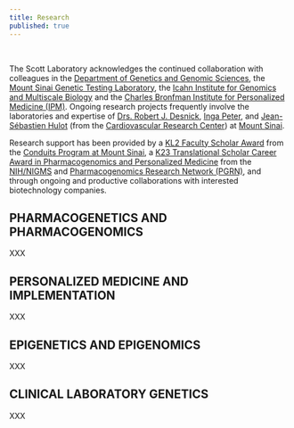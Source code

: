 ```yaml
---
title: Research
published: true
---
```


<br>

The Scott Laboratory acknowledges the continued collaboration with colleagues in the [Department of Genetics and Genomic Sciences](http://icahn.mssm.edu/departments-and-institutes/genomics), the [Mount Sinai Genetic Testing Laboratory](http://icahn.mssm.edu/genetictesting), the [Icahn Institute for Genomics and Multiscale Biology](http://icahn.mssm.edu/departments-and-institutes/genomics) and the [Charles Bronfman Institute for Personalized Medicine (IPM)](http://icahn.mssm.edu/research/institutes/ipm).  Ongoing research projects frequently involve the laboratories and expertise of [Drs. Robert J. Desnick](http://www.mountsinai.org/profiles/robert-j-desnick), [Inga Peter](http://icahn.mssm.edu/profiles/inga-peter), and [Jean-Sébastien Hulot](http://icahn.mssm.edu/research/labs/hulot-laboratory) (from the [Cardiovascular Research Center](http://icahn.mssm.edu/research/centers/cardiovascular-research-center)) at [Mount Sinai](http://icahn.mssm.edu/).  

Research support has been provided by a [KL2 Faculty Scholar Award](http://icahn.mssm.edu/research/institutes/institutes-for-clinical-and-translational-sciences/education-and-career-development/kl2-faculty-scholars-awards) from the [Conduits Program at Mount Sinai](http://icahn.mssm.edu/research/institutes/institutes-for-clinical-and-translational-sciences), a [K23 Translational Scholar Career Award in Pharmacogenomics and Personalized Medicine](http://grants.nih.gov/grants/guide/pa-files/PA-11-009.html) from the [NIH/NIGMS](http://www.nigms.nih.gov/Pages/default.aspx) and [Pharmacogenomics Research Network (PGRN)](http://pgrn.org/display/pgrnwebsite/PGRN+Home), and through ongoing and productive collaborations with interested biotechnology companies.  

## **PHARMACOGENETICS AND PHARMACOGENOMICS**

XXX

##  **PERSONALIZED MEDICINE AND IMPLEMENTATION**

XXX

## **EPIGENETICS AND EPIGENOMICS**

XXX

## **CLINICAL LABORATORY GENETICS**

XXX